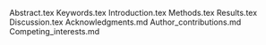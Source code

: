 Abstract.tex
Keywords.tex
Introduction.tex
Methods.tex
Results.tex
Discussion.tex
Acknowledgments.md
Author_contributions.md
Competing_interests.md